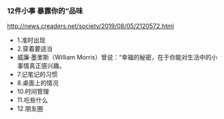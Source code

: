 ### 12件小事 暴露你的“品味
http://news.creaders.net/society/2019/08/05/2120572.html
- 1.准时出现
- 2.穿着要适当
- 威廉‧墨里斯（William Morris）曾说：“幸福的秘密，在于你能对生活中的小事情真正感兴趣。
- 7.记笔记的习惯
- 8.桌面上的情况
- 10.时间管理
- 11.吃些什么
- 12.朋友圈